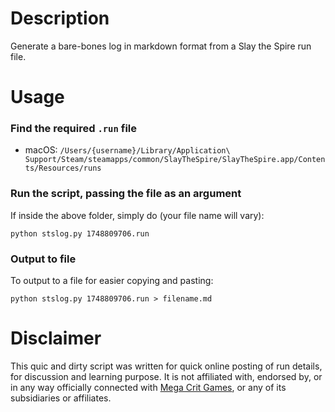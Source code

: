 # Description

Generate a bare-bones log in markdown format from a Slay the Spire run file.

# Usage

### Find the required `.run` file

- macOS: `/Users/{username}/Library/Application\ Support/Steam/steamapps/common/SlayTheSpire/SlayTheSpire.app/Contents/Resources/runs`

### Run the script, passing the file as an argument

If inside the above folder, simply do (your file name will vary):

`python stslog.py 1748809706.run`

### Output to file

To output to a file for easier copying and pasting:

`python stslog.py 1748809706.run > filename.md`

# Disclaimer

This quic and dirty script was written for quick online posting of run details, for discussion and learning purpose. It is not affiliated with, endorsed by, or in any way officially connected with [Mega Crit Games](https://www.megacrit.com/), or any of its subsidiaries or affiliates.
